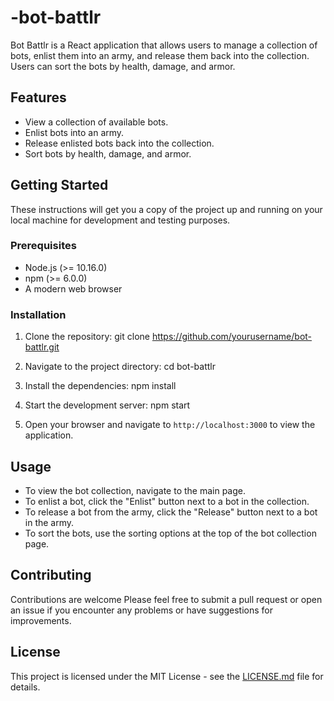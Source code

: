 # -bot-battlr

Bot Battlr is a React application that allows users to manage a collection of bots, enlist them into an army, and release them back into the collection. Users can sort the bots by health, damage, and armor.

## Features

- View a collection of available bots.
- Enlist bots into an army.
- Release enlisted bots back into the collection.
- Sort bots by health, damage, and armor.

## Getting Started

These instructions will get you a copy of the project up and running on your local machine for development and testing purposes.

### Prerequisites

- Node.js (>= 10.16.0)
- npm (>= 6.0.0)
- A modern web browser

### Installation

1. Clone the repository:
git clone https://github.com/yourusername/bot-battlr.git

2. Navigate to the project directory:
cd bot-battlr

3. Install the dependencies:
npm install

4. Start the development server:
npm start

5. Open your browser and navigate to `http://localhost:3000` to view the application.

## Usage

- To view the bot collection, navigate to the main page.
- To enlist a bot, click the "Enlist" button next to a bot in the collection.
- To release a bot from the army, click the "Release" button next to a bot in the army.
- To sort the bots, use the sorting options at the top of the bot collection page.

## Contributing

Contributions are welcome Please feel free to submit a pull request or open an issue if you encounter any problems or have suggestions for improvements.

## License

This project is licensed under the MIT License - see the [LICENSE.md](LICENSE.md) file for details.